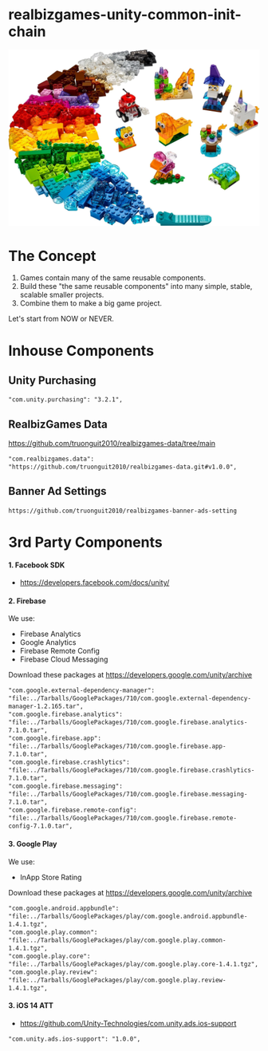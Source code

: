 # realbizgames-unity-common-init-chain

![The product concept](Images~/Lego_Concept.jpeg)

# The Concept
1. Games contain many of the same reusable components.
2. Build these "the same reusable components" into many simple, stable, scalable smaller projects.
3. Combine them to make a big game project.


Let's start from NOW or NEVER.
  
# Inhouse Components


## Unity Purchasing

```
"com.unity.purchasing": "3.2.1",
```

## RealbizGames Data
https://github.com/truonguit2010/realbizgames-data/tree/main
```
"com.realbizgames.data": "https://github.com/truonguit2010/realbizgames-data.git#v1.0.0",
```

## Banner Ad Settings

```
https://github.com/truonguit2010/realbizgames-banner-ads-setting
```

# 3rd Party Components
#### 1. Facebook SDK
- https://developers.facebook.com/docs/unity/
#### 2. Firebase
We use:
- Firebase Analytics
- Google Analytics
- Firebase Remote Config
- Firebase Cloud Messaging

Download these packages at https://developers.google.com/unity/archive

```
"com.google.external-dependency-manager": "file:../Tarballs/GooglePackages/710/com.google.external-dependency-manager-1.2.165.tar",
"com.google.firebase.analytics": "file:../Tarballs/GooglePackages/710/com.google.firebase.analytics-7.1.0.tar",
"com.google.firebase.app": "file:../Tarballs/GooglePackages/710/com.google.firebase.app-7.1.0.tar",
"com.google.firebase.crashlytics": "file:../Tarballs/GooglePackages/710/com.google.firebase.crashlytics-7.1.0.tar",
"com.google.firebase.messaging": "file:../Tarballs/GooglePackages/710/com.google.firebase.messaging-7.1.0.tar",
"com.google.firebase.remote-config": "file:../Tarballs/GooglePackages/710/com.google.firebase.remote-config-7.1.0.tar",
```
#### 3. Google Play
We use:
- InApp Store Rating

Download these packages at https://developers.google.com/unity/archive

```
"com.google.android.appbundle": "file:../Tarballs/GooglePackages/play/com.google.android.appbundle-1.4.1.tgz",
"com.google.play.common": "file:../Tarballs/GooglePackages/play/com.google.play.common-1.4.1.tgz",
"com.google.play.core": "file:../Tarballs/GooglePackages/play/com.google.play.core-1.4.1.tgz",
"com.google.play.review": "file:../Tarballs/GooglePackages/play/com.google.play.review-1.4.1.tgz",
```

#### 3. iOS 14 ATT
- https://github.com/Unity-Technologies/com.unity.ads.ios-support

```
"com.unity.ads.ios-support": "1.0.0",
```

